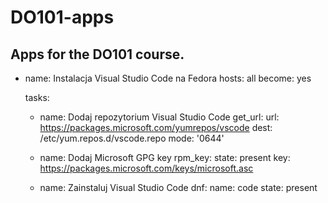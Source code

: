 # DO101-apps

Apps for the DO101 course.
---
- name: Instalacja Visual Studio Code na Fedora
  hosts: all
  become: yes

  tasks:
    - name: Dodaj repozytorium Visual Studio Code
      get_url:
        url: https://packages.microsoft.com/yumrepos/vscode
        dest: /etc/yum.repos.d/vscode.repo
        mode: '0644'

    - name: Dodaj Microsoft GPG key
      rpm_key:
        state: present
        key: https://packages.microsoft.com/keys/microsoft.asc

    - name: Zainstaluj Visual Studio Code
      dnf:
        name: code
        state: present
